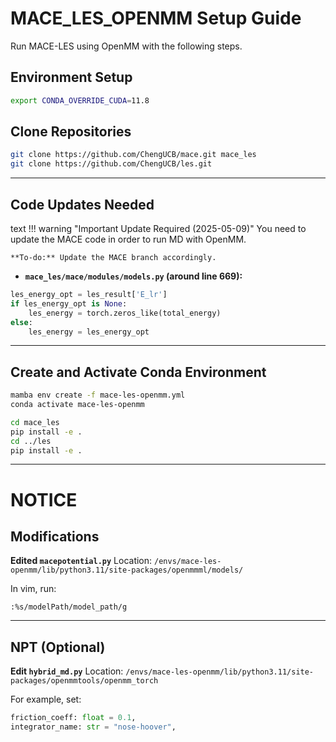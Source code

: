 # MACE_LES_OPENMM Setup Guide

Run MACE-LES using OpenMM with the following steps.

## **Environment Setup**

```bash
export CONDA_OVERRIDE_CUDA=11.8
```

## **Clone Repositories**

```bash
git clone https://github.com/ChengUCB/mace.git mace_les
git clone https://github.com/ChengUCB/les.git
```
---

## **Code Updates Needed**

text
!!! warning "Important Update Required (2025-05-09)"
    You need to update the MACE code in order to run MD with OpenMM.
    
    **To-do:** Update the MACE branch accordingly.

- **`mace_les/mace/modules/models.py` (around line 669):**

```python
les_energy_opt = les_result['E_lr']
if les_energy_opt is None:
    les_energy = torch.zeros_like(total_energy)
else:
    les_energy = les_energy_opt
```

---

## **Create and Activate Conda Environment**

```bash
mamba env create -f mace-les-openmm.yml
conda activate mace-les-openmm

cd mace_les
pip install -e .
cd ../les
pip install -e .
```




---

# NOTICE

## **Modifications**

**Edited `macepotential.py`**
Location:
`/envs/mace-les-openmm/lib/python3.11/site-packages/openmmml/models/`

In vim, run:

```
:%s/modelPath/model_path/g
```


---

## **NPT (Optional)**

**Edit `hybrid_md.py`**
Location:
`/envs/mace-les-openmm/lib/python3.11/site-packages/openmmtools/openmm_torch`

For example, set:

```python
friction_coeff: float = 0.1,
integrator_name: str = "nose-hoover",
```
